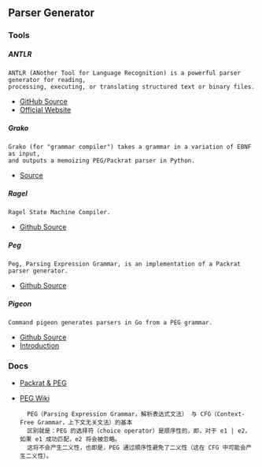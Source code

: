 
## Parser Generator

### Tools
##### ANTLR
    ANTLR (ANother Tool for Language Recognition) is a powerful parser generator for reading,
    processing, executing, or translating structured text or binary files.

- [GitHub Source](https://github.com/antlr/antlr4)
- [Official Website](http://www.antlr.org/)

##### Grako
    Grako (for "grammar compiler") takes a grammar in a variation of EBNF as input,
    and outputs a memoizing PEG/Packrat parser in Python.

- [Source](http://bitbucket.org/apalala/grako)

##### Ragel
    Ragel State Machine Compiler.

- [Github Source](https://github.com/colmnet/ragel)

##### Peg
    Peg, Parsing Expression Grammar, is an implementation of a Packrat parser generator.

- [Github Source](https://github.com/pointlander/peg)

##### Pigeon
    Command pigeon generates parsers in Go from a PEG grammar.

- [Github Source](https://github.com/PuerkitoBio/pigeon)
- [Introduction](http://0value.com/A-PEG-parser-generator-for-Go)

### Docs
- [Packrat & PEG](http://bford.info/packrat/)
- [PEG Wiki](https://en.wikipedia.org/wiki/Parsing_expression_grammar)

        PEG（Parsing Expression Grammar，解析表达式文法） 与 CFG（Context-Free Grammar，上下文无关文法）的基本
        区别就是：PEG 的选择符（choice operator）是顺序性的，即，对于 e1 | e2，如果 e1 成功匹配，e2 将会被忽略。
        这将不会产生二义性，也即是，PEG 通过顺序性避免了二义性（这在 CFG 中可能会产生二义性）。
